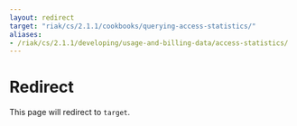 ```yaml
---
layout: redirect
target: "riak/cs/2.1.1/cookbooks/querying-access-statistics/"
aliases:
- /riak/cs/2.1.1/developing/usage-and-billing-data/access-statistics/
---
```


# Redirect

This page will redirect to `target`.
